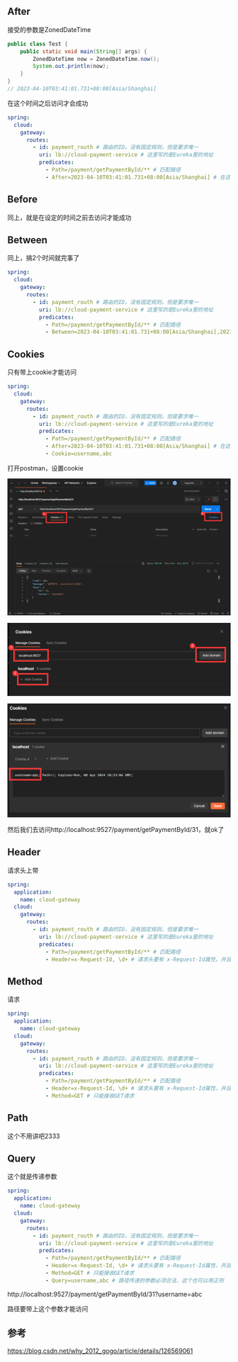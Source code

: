## After

接受的参数是ZonedDateTime

```java
public class Test {
    public static void main(String[] args) {
        ZonedDateTime now = ZonedDateTime.now();
        System.out.println(now);
    }
}
// 2023-04-10T03:41:01.731+08:00[Asia/Shanghai]
```

在这个时间之后访问才会成功

```yml
spring:
  cloud:
    gateway:
      routes:
        - id: payment_routh # 路由的ID，没有固定规则，但是要求唯一
          uri: lb://cloud-payment-service # 这里写的是Eureka里的地址
          predicates:
            - Path=/payment/getPaymentById/** # 匹配路径 
            - After=2023-04-10T03:41:01.731+08:00[Asia/Shanghai] # 在这个时间之后访问才会成功
```

## Before

同上，就是在设定的时间之前去访问才能成功

## Between

同上，搞2个时间就完事了

```yml
spring:
  cloud:
    gateway:
      routes:
        - id: payment_routh # 路由的ID，没有固定规则，但是要求唯一
          uri: lb://cloud-payment-service # 这里写的是Eureka里的地址
          predicates:
            - Path=/payment/getPaymentById/** # 匹配路径 
            - Between=2023-04-10T03:41:01.731+08:00[Asia/Shanghai],2023-04-11T03:41:01.731+08:00[Asia/Shanghai]  # 在这个时间之间访问才会成功
```

## Cookies

只有带上cookie才能访问

```yml
spring:
  cloud:
    gateway:
      routes:
        - id: payment_routh # 路由的ID，没有固定规则，但是要求唯一
          uri: lb://cloud-payment-service # 这里写的是Eureka里的地址
          predicates:
            - Path=/payment/getPaymentById/** # 匹配路径 
            - After=2023-04-10T03:41:01.731+08:00[Asia/Shanghai] # 在这个时间之后访问才会成功
            - Cookie=username,abc
```

打开postman，设置cookie

![image-20230410042136624](image/28.GateWay%E7%9A%84predicates/image-20230410042136624.png)

![image-20230410042301591](image/28.GateWay%E7%9A%84predicates/image-20230410042301591.png)

![image-20230410042331386](image/28.GateWay%E7%9A%84predicates/image-20230410042331386.png)

然后我们去访问http://localhost:9527/payment/getPaymentById/31，就ok了



## Header

请求头上带

```yml
spring:
  application:
    name: cloud-gateway
  cloud:
    gateway:
      routes:
        - id: payment_routh # 路由的ID，没有固定规则，但是要求唯一
          uri: lb://cloud-payment-service # 这里写的是Eureka里的地址
          predicates:
            - Path=/payment/getPaymentById/** # 匹配路径
            - Header=x-Request-Id, \d+ # 请求头要有 x-Request-Id属性，并且值为整数【后面那个是正则】
```

## Method

请求

```yml
spring:
  application:
    name: cloud-gateway
  cloud:
    gateway:
      routes:
        - id: payment_routh # 路由的ID，没有固定规则，但是要求唯一
          uri: lb://cloud-payment-service # 这里写的是Eureka里的地址
          predicates:
            - Path=/payment/getPaymentById/** # 匹配路径
            - Header=x-Request-Id, \d+ # 请求头要有 x-Request-Id属性，并且值为整数【后面那个是正则】
            - Method=GET # 只能接收GET请求
```

## Path

这个不用讲吧2333

## Query

这个就是传递参数

```yml
spring:
  application:
    name: cloud-gateway
  cloud:
    gateway:
      routes:
        - id: payment_routh # 路由的ID，没有固定规则，但是要求唯一
          uri: lb://cloud-payment-service # 这里写的是Eureka里的地址
          predicates:
            - Path=/payment/getPaymentById/** # 匹配路径
            - Header=x-Request-Id, \d+ # 请求头要有 x-Request-Id属性，并且值为整数【后面那个是正则】
            - Method=GET # 只能接收GET请求
            - Query=username,abc # 路径传递的参数必须合法，这个也可以用正则
```

http://localhost:9527/payment/getPaymentById/31?username=abc

路径要带上这个参数才能访问



## 参考

https://blog.csdn.net/why_2012_gogo/article/details/126569061